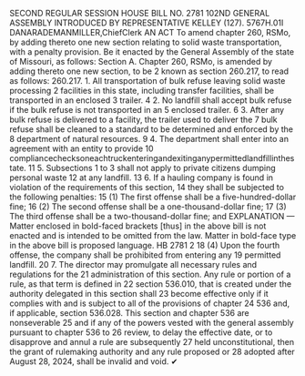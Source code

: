 SECOND REGULAR SESSION
HOUSE BILL NO. 2781
102ND GENERAL ASSEMBLY
INTRODUCED BY REPRESENTATIVE KELLEY (127).
5767H.01I DANARADEMANMILLER,ChiefClerk
AN ACT
To amend chapter 260, RSMo, by adding thereto one new section relating to solid waste
transportation, with a penalty provision.
Be it enacted by the General Assembly of the state of Missouri, as follows:
Section A. Chapter 260, RSMo, is amended by adding thereto one new section, to be
2 known as section 260.217, to read as follows:
260.217. 1. All transportation of bulk refuse leaving solid waste processing
2 facilities in this state, including transfer facilities, shall be transported in an enclosed
3 trailer.
4 2. No landfill shall accept bulk refuse if the bulk refuse is not transported in an
5 enclosed trailer.
6 3. After any bulk refuse is delivered to a facility, the trailer used to deliver the
7 bulk refuse shall be cleaned to a standard to be determined and enforced by the
8 department of natural resources.
9 4. The department shall enter into an agreement with an entity to provide
10 compliancechecksoneachtruckenteringandexitinganypermittedlandfillinthestate.
11 5. Subsections 1 to 3 shall not apply to private citizens dumping personal waste
12 at any landfill.
13 6. If a hauling company is found in violation of the requirements of this section,
14 they shall be subjected to the following penalties:
15 (1) The first offense shall be a five-hundred-dollar fine;
16 (2) The second offense shall be a one-thousand-dollar fine;
17 (3) The third offense shall be a two-thousand-dollar fine; and
EXPLANATION — Matter enclosed in bold-faced brackets [thus] in the above bill is not enacted and is
intended to be omitted from the law. Matter in bold-face type in the above bill is proposed language.
HB 2781 2
18 (4) Upon the fourth offense, the company shall be prohibited from entering any
19 permitted landfill.
20 7. The director may promulgate all necessary rules and regulations for the
21 administration of this section. Any rule or portion of a rule, as that term is defined in
22 section 536.010, that is created under the authority delegated in this section shall
23 become effective only if it complies with and is subject to all of the provisions of chapter
24 536 and, if applicable, section 536.028. This section and chapter 536 are nonseverable
25 and if any of the powers vested with the general assembly pursuant to chapter 536 to
26 review, to delay the effective date, or to disapprove and annul a rule are subsequently
27 held unconstitutional, then the grant of rulemaking authority and any rule proposed or
28 adopted after August 28, 2024, shall be invalid and void.
✔
